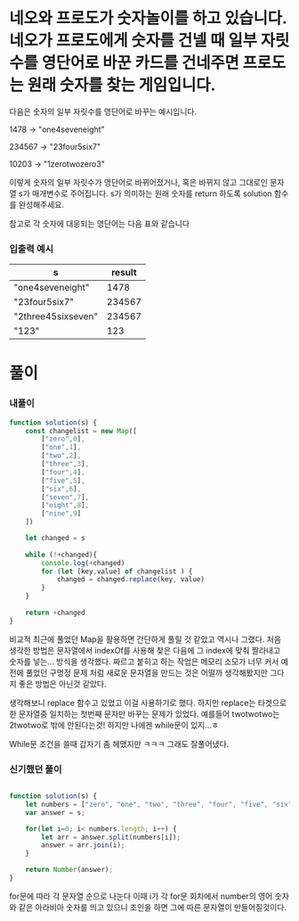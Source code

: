 # 네오와 프로도가 숫자놀이를 하고 있습니다. 네오가 프로도에게 숫자를 건넬 때 일부 자릿수를 영단어로 바꾼 카드를 건네주면 프로도는 원래 숫자를 찾는 게임입니다.

다음은 숫자의 일부 자릿수를 영단어로 바꾸는 예시입니다.

1478 → "one4seveneight"

234567 → "23four5six7"

10203 → "1zerotwozero3"

이렇게 숫자의 일부 자릿수가 영단어로 바뀌어졌거나, 혹은 바뀌지 않고 그대로인 문자열 s가 매개변수로 주어집니다. s가 의미하는 원래 숫자를 return 하도록 solution 함수를 완성해주세요.

참고로 각 숫자에 대응되는 영단어는 다음 표와 같습니다


### 입출력 예시
s|	result	|
|----------|------|
|"one4seveneight"|1478|
|"23four5six7"|234567|
|"2three45sixseven"|234567|
|"123"|123|


# 풀이
### 내풀이
```javascript
function solution(s) {
    const changelist = new Map([
        ["zero",0],
        ["one",1],
        ["two",2],
        ["three",3],
        ["four",4],
        ["five",5],
        ["six",6],
        ["seven",7],
        ["eight",8],
        ["nine",9]
    ])

    let changed = s
    
    while (!+changed){
        console.log(+changed)
        for (let [key,value] of changelist ) {
            changed = changed.replace(key, value)
        }
    }
    
    return +changed
}
```
비교적 최근에 풀었던 Map을 활용하면 간단하게 풀릴 것 같았고 역시나 그랬다. 
처음 생각한 방법은 문자열에서 indexOf를 사용해 찾은 다음에 그 index에 맞춰 짤라내고 숫자를 넣는... 방식을 생각했다.
짜르고 붙히고 하는 작업은 메모리 소모가 너무 커서 예전에 풀었던 구명정 문제 처럼 새로운 문자열을 만드는 것은 어떨까 생각해봤지만
그다지 좋은 방법은 아닌것 같았다.

생각해보니 replace 함수고 있었고 이걸 사용하기로 했다.
하지만 replace는 타겟으로한 문자열중 일치하는 첫번째 문자만 바꾸는 문제가 있었다.
예를들어 twotwotwo는 2twotwo로 밖에 안된다는것!
하지만 나에겐 while문이 있지...ㅎ

While문 조건을 쓸때 갑자기 좀 헤맸지만 ㅋㅋㅋ 그래도 잘풀어냈다.


### 신기했던 풀이
```javascript

function solution(s) {
    let numbers = ["zero", "one", "two", "three", "four", "five", "six", "seven", "eight", "nine"];
    var answer = s;

    for(let i=0; i< numbers.length; i++) {
        let arr = answer.split(numbers[i]);
        answer = arr.join(i);
    }

    return Number(answer);
}

```

for문에 따라 각 문자열 
순으로 나눈다 이때 i가 각 for문 회차에서 number의 영어 숫자와 같은 아라비아 숫자를 띄고 있으니 조인을 하면 그에 따른 문자열이 만들어질것이다.



